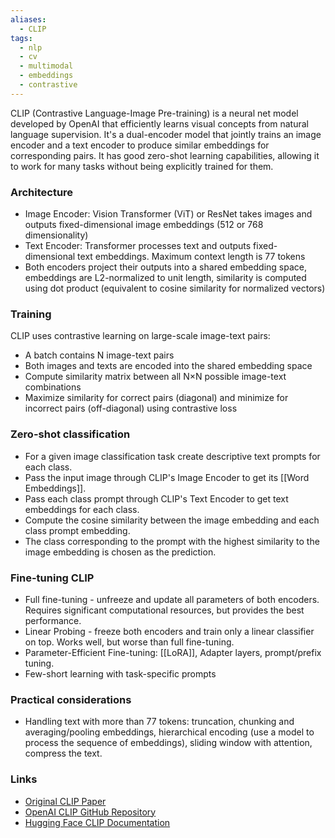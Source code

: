 ```yaml
---
aliases:
  - CLIP
tags:
  - nlp
  - cv
  - multimodal
  - embeddings
  - contrastive
---
```

CLIP (Contrastive Language-Image Pre-training) is a neural net model developed by OpenAI that efficiently learns visual concepts from natural language supervision. It's a dual-encoder model that jointly trains an image encoder and a text encoder to produce similar embeddings for corresponding pairs. It has good zero-shot learning capabilities, allowing it to work for many tasks without being explicitly trained for them.

### Architecture

* Image Encoder: Vision Transformer (ViT) or ResNet takes images and outputs fixed-dimensional image embeddings (512 or 768 dimensionality)
* Text Encoder: Transformer processes text and outputs fixed-dimensional text embeddings. Maximum context length is 77 tokens
* Both encoders project their outputs into a shared embedding space, embeddings are L2-normalized to unit length, similarity is computed using dot product (equivalent to cosine similarity for normalized vectors)

### Training

CLIP uses contrastive learning on large-scale image-text pairs:
- A batch contains N image-text pairs
- Both images and texts are encoded into the shared embedding space
- Compute similarity matrix between all N×N possible image-text combinations
- Maximize similarity for correct pairs (diagonal) and minimize for incorrect pairs (off-diagonal) using contrastive loss

### Zero-shot classification

- For a given image classification task create descriptive text prompts for each class.
- Pass the input image through CLIP's Image Encoder to get its [[Word Embeddings]].
- Pass each class prompt through CLIP's Text Encoder to get text embeddings for each class.
- Compute the cosine similarity between the image embedding and each class prompt embedding.
- The class corresponding to the prompt with the highest similarity to the image embedding is chosen as the prediction.

### Fine-tuning CLIP
- Full fine-tuning - unfreeze and update all parameters of both encoders. Requires significant computational resources, but provides the best performance.
- Linear Probing - freeze both encoders and train only a linear classifier on top. Works well, but worse than full fine-tuning.
- Parameter-Efficient Fine-tuning: [[LoRA]], Adapter layers, prompt/prefix tuning.
- Few-short learning with task-specific prompts

### Practical considerations
- Handling text with more than 77 tokens: truncation, chunking and averaging/pooling embeddings, hierarchical encoding (use a model to process the sequence of embeddings), sliding window with attention, compress the text.

### Links

- [Original CLIP Paper](https://arxiv.org/abs/2103.00020)
- [OpenAI CLIP GitHub Repository](https://github.com/openai/CLIP)
- [Hugging Face CLIP Documentation](https://huggingface.co/docs/transformers/model_doc/clip)